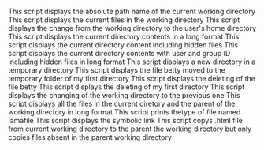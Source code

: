 This script displays the absolute path name of the current working directory
This script displays the current files in the working directory
This script displays the change from the working directory to the user's home directory
This script displays the current directory contents in a long format
This script displays the current directory content including hidden files
This script displays the current directory contents with user and group ID including hidden files in long format
This script displays a new directory in a temporary directory
This script displays the file betty moved to the temporary folder of my first directory
This script displays the deleting of the file betty
This script displays the deleting of my first directory
This script displays the changing of the working directory to the previous one
This script displays all the files in the current diretory and the parent of the working directory in long format
This script prints thetype of file named iamafile
This script displays the symbolic link
This script copys .html file from current working directory to the parent the working directory but only copies files absent in the parent working directory
